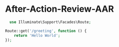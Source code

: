 # After-Action-Review-AAR

```php
  use Illuminate\Support\Facades\Route;

Route::get('/greeting', function () {
    return 'Hello World';
});
```
